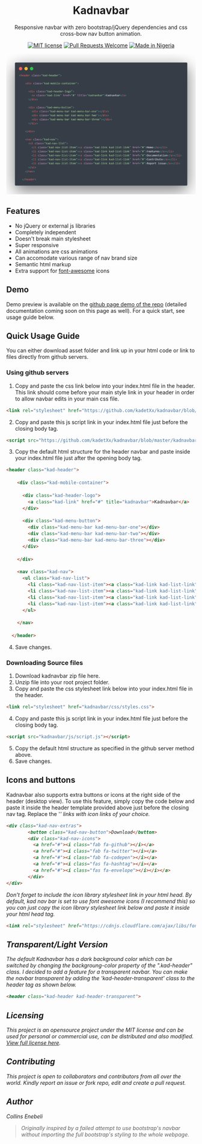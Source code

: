 <div align="center">

# Kadnavbar

Responsive navbar with zero bootstrap/jQuery dependencies and css cross-bow nav button animation.

[![MIT license](http://img.shields.io/badge/license-MIT-brightgreen.svg?style=flat-square)](http://opensource.org/licenses/MIT)
[![Pull Requests Welcome](https://img.shields.io/badge/PRs-welcome-red.svg?style=flat-square)](http://makeapullrequest.com)
[![Made in Nigeria](https://img.shields.io/badge/made%20in-nigeria-008751.svg?style=flat-square)](https://github.com/acekyd/made-in-nigeria)


![code snapshot](images/kadnavbar-basic-snapshot.png)

</div>


## Features

* No jQuery or external js libraries
* Completely independent 
* Doesn't break main stylesheet
* Super responsive
* All animations are css animations
* Can accomodate various range of nav brand size
* Semantic html markup
* Extra support for [font-awesome](https://fontawesome.com/) icons

## Demo

Demo preview is available on the [github page demo of the repo](https://kadetxx.github.io/kadnavbar/) (detailed documentation coming soon on this page as well). For a quick start, see usage guide below.

## Quick Usage Guide

You can either download asset folder and link up in your html code or link to files directly from github servers.

### Using github servers

1. Copy and paste the css link below into your index.html file in the header. This link should come before your main style link in your header in order to allow navbar edits in your main css file. 

```html
<link rel="stylesheet" href="https://github.com/kadetXx/kadnavbar/blob/master/kadnavbar/css/styles.css">
```
2. Copy and paste this js script link in your index.html file just before the closing body tag.

```html
<script src="https://github.com/kadetXx/kadnavbar/blob/master/kadnavbar/js/script.js"></script>
```
3. Copy the default html structure for the header navbar and paste inside your index.html file just after the opening body tag.

```html
<header class="kad-header">

    <div class="kad-mobile-container">

      <div class="kad-header-logo">
        <a class="kad-link" href="#" title="kadnavbar">Kadnavbar</a>
      </div>

      <div class="kad-menu-button">
        <div class="kad-menu-bar kad-menu-bar-one"></div>
        <div class="kad-menu-bar kad-menu-bar-two"></div>
        <div class="kad-menu-bar kad-menu-bar-three"></div>
      </div>

    </div>

    <nav class="kad-nav">
      <ul class="kad-nav-list">
        <li class="kad-nav-list-item"><a class="kad-link kad-list-link" href="#">Home</a></li>
        <li class="kad-nav-list-item"><a class="kad-link kad-list-link" href="#">About</a></li>
        <li class="kad-nav-list-item"><a class="kad-link kad-list-link" href="#">Contact</a></li>
        <li class="kad-nav-list-item"><a class="kad-link kad-list-link" href="#">Support</a></li>
      </ul>

    </nav>

  </header>

```
4. Save changes.

### Downloading Source files

1. Download kadnavbar zip file here.
2. Unzip file into your root project folder.
3. Copy and paste the css stylesheet link below into your index.html file in the header.

```html
<link rel="stylesheet" href="kadnavbar/css/styles.css">
```
4.  Copy and paste this js script link in your index.html file just before the closing body tag.

```html
<script src="kadnavbar/js/script.js"></script>
```
5. Copy the default html structure as specified in the github server method above.
6. Save changes.

## Icons and buttons

Kadnavbar also supports extra buttons or icons at the right side of the header (desktop view). To use this feature, simply copy the code below and paste it inside the header template provided above just before the closing nav tag. Replace the '<i>' links with icon links of your choice.

```html
<div class="kad-nav-extras">
        <button class="kad-nav-button">Download</button>
        <div class="kad-nav-icons">
          <a href="#"><i class="fab fa-github"></i></a>
          <a href="#"><i class="fab fa-twitter"></i></a>
          <a href="#"><i class="fab fa-codepen"></i></a>
          <a href="#"><i class="fas fa-hashtag"></i></a>
          <a href="#"><i class="fas fa-envelope"></i></i></a>
        </div>
</div>
```
Don't forget to include the icon library stylesheet link in your html head. By default, kad nav bar is set to use font awesome icons (I recommend this) so you can just copy the icon library stylesheet link below and paste it inside your html head tag.

```html
<link rel="stylesheet" href="https://cdnjs.cloudflare.com/ajax/libs/font-awesome/5.11.2/css/all.min.css">
```
## Transparent/Light Version

The default Kadnavbar has a dark background color which can be switched by changing the backgroung-color property of the ".kad-header" class. I decided to add a feature for a transparent navbar. You can make the navbar transparent by adding the 'kad-header-transparent' class to the header tag as shown below.

```html
<header class="kad-header kad-header-transparent">
```

## Licensing 

This project is an opensource project under the MIT license and can be used for personal or commercial use, can be distributed and also modified. [View full license here](https://github.com/kadetXx/kadnavbar/blob/master/license.md).

## Contributing

This project is open to collaborators and contributors from all over the world. Kindly report an issue or fork repo, edit and create a pull request.

## Author

Collins Enebeli

> Originally inspired by a failed attempt to use bootstrap's navbar without importing the full bootstrap's styling to the whole webpage.
